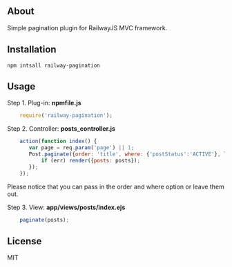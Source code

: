 ## About

Simple pagination plugin for RailwayJS MVC framework.

## Installation

    npm intsall railway-pagination

## Usage

Step 1. Plug-in: **npmfile.js**

```javascript
    require('railway-pagination');
```

Step 2. Controller: **posts_controller.js**

```javascript
    action(function index() {
       var page = req.param('page') || 1;
       Post.paginate({order: 'title', where: {'postStatus':'ACTIVE'}, limit: 10, page: page}, function (err, posts) {
           if (err) render({posts: posts});
       });
    });
```
Please notice that you can pass in the order and where option or leave them out.

Step 3. View: **app/views/posts/index.ejs**

```javascript
    paginate(posts);
```

## License

MIT
